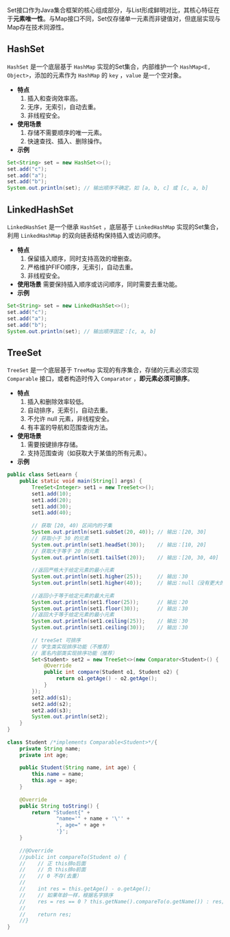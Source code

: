 Set接口作为Java集合框架的核心组成部分，与List形成鲜明对比，其核心特征在于**元素唯一性**。与Map接口不同，Set仅存储单一元素而非键值对，但底层实现与Map存在技术同源性。

## HashSet
`HashSet` 是一个底层基于 `HashMap` 实现的Set集合，内部维护一个 `HashMap<E, Object>`，添加的元素作为 `HashMap` 的 `key` ，`value` 是一个空对象。
- **特点**
	1. 插入和查询效率高。  
	2. 无序，无索引，自动去重。
	3. 非线程安全。  
- **使用场景**
	1. 存储不需要顺序的唯一元素。
	2. 快速查找、插入、删除操作。
- **示例**
```java
Set<String> set = new HashSet<>();
set.add("c");
set.add("a");
set.add("b");
System.out.println(set); // 输出顺序不确定，如 [a, b, c] 或 [c, a, b]
```
## LinkedHashSet
`LinkedHashSet` 是一个继承 `HashSet` ，底层基于 `LinkedHashMap` 实现的Set集合，利用 `LinkedHashMap` 的双向链表结构保持插入或访问顺序。
- **特点**
	1. 保留插入顺序，同时支持高效的增删查。
	2. 严格维护FIFO顺序，无索引，自动去重。
	3. 非线程安全。  
- **使用场景**
	需要保持插入顺序或访问顺序，同时需要去重功能。
- **示例**
```java
Set<String> set = new LinkedHashSet<>();
set.add("c");
set.add("a");
set.add("b");
System.out.println(set); // 输出顺序固定：[c, a, b]
```
## TreeSet
`TreeSet` 是一个底层基于 `TreeMap` 实现的有序集合，存储的元素必须实现 `Comparable` 接口，或者构造时传入 `Comparator` ，**即元素必须可排序**。
- **特点**
	1. 插入和删除效率较低。
	2. 自动排序，无索引，自动去重。
	3. 不允许 null 元素，非线程安全。
	4. 有丰富的导航和范围查询方法。
- **使用场景**
	1. 需要按键排序存储。
	2. 支持范围查询（如获取大于某值的所有元素）。
- **示例**
```java
public class SetLearn {  
    public static void main(String[] args) {  
		TreeSet<Integer> set1 = new TreeSet<>();  
        set1.add(10);  
        set1.add(20);  
        set1.add(30);  
        set1.add(40);  
        
        // 获取 [20, 40) 区间内的子集  
        System.out.println(set1.subSet(20, 40)); // 输出：[20, 30]  
        // 获取小于 30 的元素  
        System.out.println(set1.headSet(30));    // 输出：[10, 20]  
        // 获取大于等于 20 的元素  
        System.out.println(set1.tailSet(20));    // 输出：[20, 30, 40]  
        
        //返回严格大于给定元素的最小元素  
        System.out.println(set1.higher(25));     // 输出：30  
        System.out.println(set1.higher(40));     // 输出：null（没有更大的）  
        
        //返回小于等于给定元素的最大元素  
        System.out.println(set1.floor(25));      // 输出：20  
        System.out.println(set1.floor(30));      // 输出：30  
        //返回大于等于给定元素的最小元素  
        System.out.println(set1.ceiling(25));    // 输出：30  
        System.out.println(set1.ceiling(30));    // 输出：30  
        
        // treeSet 可排序
        // 学生类实现排序功能（不推荐）  
        // 匿名内部类实现排序功能（推荐）  
        Set<Student> set2 = new TreeSet<>(new Comparator<Student>() {  
            @Override            
            public int compare(Student o1, Student o2) {  
                return o1.getAge() - o2.getAge();  
            }  
        });  
        set2.add(s1);  
        set2.add(s2);  
        set2.add(s3);  
        System.out.println(set2);  
    }  
}  
  
class Student /*implements Comparable<Student>*/{  
    private String name;  
    private int age;  
    
    public Student(String name, int age) {  
        this.name = name;  
        this.age = age;  
    }  
     
    @Override  
    public String toString() {  
        return "Student{" +  
                "name='" + name + '\'' +  
                ", age=" + age +  
                '}';  
    }  
    
    //@Override  
    //public int compareTo(Student o) {    
    //    // 正 this排o后面  
    //    // 负 this排o前面  
    //    // 0 不存(去重）  
    //  
    //    int res = this.getAge() - o.getAge();    
    //    // 如果年龄一样，根据名字排序  
    //    res = res == 0 ? this.getName().compareTo(o.getName()) : res;  
    //    
    //    return res;    
    //}
}
```